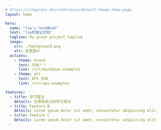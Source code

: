 ```yaml
---
# https://vitepress.dev/reference/default-theme-home-page
layout: home

hero:
  name: "lzw's noteBook"
  text: "lzw的笔记文档"
  tagline: My great project tagline
  image: 
    src: ./background.png
    alt: 背景图片
  actions:
    - theme: brand
      text: 开始！！
      link: /src/markdown-examples
    - theme: alt
      text: API 文档
      link: /src/api-examples

features:
  - title: 学习笔记
    details: 记录我自己的学习笔记
  - title: Feature B
    details: Lorem ipsum dolor sit amet, consectetur adipiscing elit
  - title: Feature C
    details: Lorem ipsum dolor sit amet, consectetur adipiscing elit
---
```


